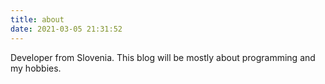 ```yaml
---
title: about
date: 2021-03-05 21:31:52
---
```


Developer from Slovenia. This blog will be mostly about programming and my hobbies.
